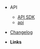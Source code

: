 -   API

    -   [API SDK](https://raw.githubusercontent.com/softvisio/core/main/docs/api-sdk.md ":include")
    -   [api](/api/)

-   [Changelog](changelog)

-   **Links**
    <!-- -   [![Code](assets/img/code.svg)Demo Sandbox](https://codesandbox.io/s/xv36w4695o) -->
    <!-- -   [![Github](assets/img/github.svg)Github](https://github.com/jhildenbiddle/docsify-themeable) -->
    <!-- -   [![NPM](assets/img/npm.svg)NPM](https://www.npmjs.com/package/docsify-themeable) -->
    <!-- -   [![Twitter](assets/img/twitter.svg)@jhildenbiddle](http://twitter.com/jhildenbiddle) -->

